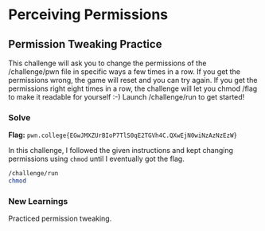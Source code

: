 # Perceiving Permissions

## Permission Tweaking Practice
This challenge will ask you to change the permissions of the /challenge/pwn file in specific ways a few times in a row. If you get the permissions wrong, the game will reset and you can try again. If you get the permissions right eight times in a row, the challenge will let you chmod /flag to make it readable for yourself :-) Launch /challenge/run to get started!

### Solve
**Flag:** `pwn.college{EGwJMXZUrBIoP7TlS0qE2TGVh4C.QXwEjN0wiNzAzNzEzW}`

In this challenge, I followed the given instructions and kept changing permissions using ```chmod``` until I eventually got the flag.

```bash
/challenge/run
chmod
```

### New Learnings
Practiced permission tweaking.
